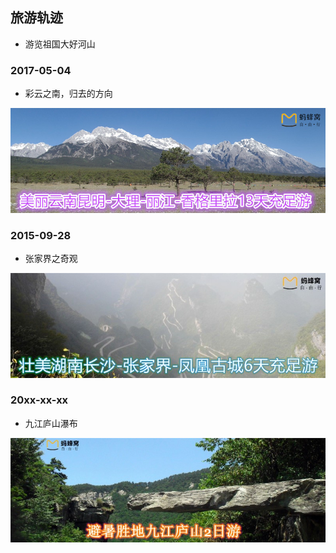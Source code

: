 ## **旅游轨迹**

- 游览祖国大好河山 


### 2017-05-04

- 彩云之南，归去的方向

[![云南游](/images/tour_yunnan.jpg)](http://www.mafengwo.cn/i/7298792.html)

### 2015-09-28

- 张家界之奇观

[![待完善](/images/tour_zhangjiajie.jpg)]()

### 20xx-xx-xx

- 九江庐山瀑布 

[![待完善](/images/tour_lushan.jpg)]()
